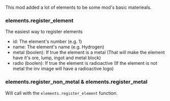 This mod added a lot of elements to be some mod's basic materieals.

### elements.register_element
The easiest way to register elements
 - id: The element's number (e.g. 1)
 - name: The element's name (e.g. Hydrogen)
 - metal (boolen): If true the element is a metal (That will make the element have it's ore, lump, ingot and metal block)
 - radio (boolen): If true the element is radioactive (If the element is not metal the inv image will have a radioactive logo)

### elements.register_non_metal & elements.register_metal
Will call with the `elements.register_element` function.